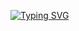 [![Typing SVG](https://readme-typing-svg.demolab.com?font=Fira+Code&pause=1000&width=435&lines=Hello%2C+I'm+Ibrahim+Abdallah+%2C+Welcome+To+My+Profile+!;I+am+an+aspiring+++Frontend+Developer;Always+learning+new+things)](https://git.io/typing-svg)
